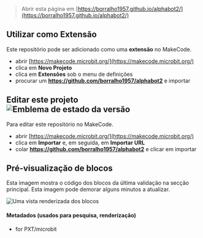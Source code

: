 
> Abrir esta página em [https://borralho1957.github.io/alphabot2/](https://borralho1957.github.io/alphabot2/)

## Utilizar como Extensão

Este repositório pode ser adicionado como uma **extensão** no MakeCode.

* abrir [https://makecode.microbit.org/](https://makecode.microbit.org/)
* clica em **Novo Projeto**
* clica em **Extensões** sob o menu de definições
* procurar um **https://github.com/borralho1957/alphabot2** e importar

## Editar este projeto ![Emblema de estado da versão](https://github.com/borralho1957/alphabot2/workflows/MakeCode/badge.svg)

Para editar este repositório no MakeCode.

* abrir [https://makecode.microbit.org/](https://makecode.microbit.org/)
* clica em **Importar** e, em seguida, em **Importar URL**
* colar **https://github.com/borralho1957/alphabot2** e clicar em importar

## Pré-visualização de blocos

Esta imagem mostra o código dos blocos da última validação na secção principal.
Esta imagem pode demorar alguns minutos a atualizar.

![Uma vista renderizada dos blocos](https://github.com/borralho1957/alphabot2/raw/master/.github/makecode/blocks.png)

#### Metadados (usados para pesquisa, renderização)

* for PXT/microbit
<script src="https://makecode.com/gh-pages-embed.js"></script><script>makeCodeRender("{{ site.makecode.home_url }}", "{{ site.github.owner_name }}/{{ site.github.repository_name }}");</script>
